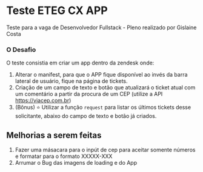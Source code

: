 # Teste ETEG CX APP

Teste para a vaga de Desenvolvedor Fullstack - Pleno realizado por Gislaine Costa


### O Desafio
O teste consistia em criar um app dentro da zendesk onde: 

1. Alterar o manifest, para que o APP fique disponível ao invés da barra lateral de usuário, fique na página de tickets.
2. Criação de um campo de texto e botão que atualizará o ticket atual com um comentário a partir da procura de um CEP (utilize a API https://viacep.com.br)
3. (Bônus) ⭐ Utilizar a função `request` para listar os últimos tickets desse solicitante, abaixo do campo de texto e botão já criados.


## Melhorias a serem feitas

1. Fazer uma másacara para o inpút de cep para aceitar somente números e formatar para o formato XXXXX-XXX
2. Arrumar o Bug das imagens de loading e do App
